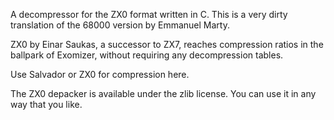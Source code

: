 A decompressor for the ZX0 format written in C. This is a very dirty translation of the 68000 version by Emmanuel Marty.

ZX0 by Einar Saukas, a successor to ZX7, reaches compression ratios in the ballpark of Exomizer, without requiring any decompression tables.

Use Salvador or ZX0 for compression here.

The ZX0 depacker is available under the zlib license. You can use it in any way that you like.
